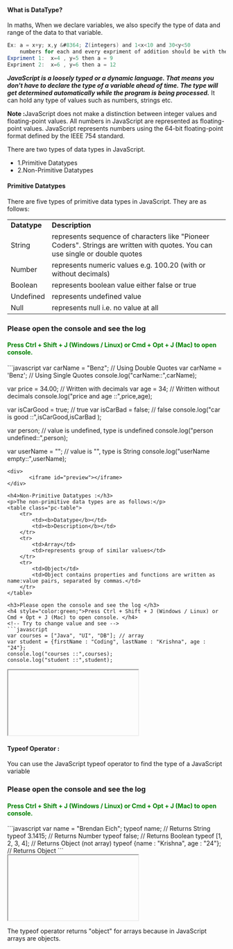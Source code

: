 <h4>What is DataType?</h4>
In maths, When we declare variables, we also specify the type of data and range of the data to that variable.

```java
Ex: a = x+y; x,y &#8364; Z(integers) and 1<x<10 and 30<y<50 
	numbers for each and every expriment of addition should be with the range.
Expriment 1:  x=4 , y=5 then a = 9
Expriment 2:  x=6 , y=6 then a = 12
```

<p><b><i>JavaScript is a loosely typed or a dynamic language. That means you don't have to declare the type of a variable ahead of time. The type will get determined automatically while the program is being processed.</i></b> It can hold any type of values such as numbers, strings etc.</p>

<p><b>Note :</b>JavaScript does not make a distinction between integer values and floating-point values. All numbers in JavaScript are represented as floating-point values. JavaScript represents numbers using the 64-bit floating-point format defined by the IEEE 754 standard.</p>

<p>There are two types of data types in JavaScript.</p>
<ul>
	<li> 1.Primitive Datatypes</li>
	<li>2.Non-Primitive Datatypes</li>
</ul>

<h4>Primitive Datatypes</h4>
<p>There are five types of primitive data types in JavaScript. They are as follows:</p>
<table class="pc-table">
	<tr>
		<td><b>Datatype</b></td>
		<td><b>Description</b></td>
	</tr>
	<tr>
		<td>String</td>
		<td>represents sequence of characters like "Pioneer Coders". Strings are written with quotes. You can use single or double quotes</td>
	</tr>
	<tr>
		<td>Number</td>
		<td>represents numeric values e.g. 100.20 (with or without decimals)</td>
	</tr>
	<tr>
		<td>Boolean</td>
		<td>represents boolean value either false or true</td>
	</tr>
	<tr>
		<td>Undefined</td>
		<td>represents undefined value</td>
	</tr>
	<tr>
		<td>Null</td>
		<td>represents null i.e. no value at all</td>
	</tr>
</table>

<h3>Please open the console and see the log </h3>
<h4 style="color:green;">Press Ctrl + Shift + J (Windows / Linux) or Cmd + Opt + J (Mac) to open console. </h4>
<!-- Try to change value and see -->
```javascript
var carName = "Benz"; // Using Double Quotes
var carName = 'Benz'; // Using Single Quotes
console.log("carName::",carName);

var price = 34.00; // Written with decimals
var age = 34; // Written without decimals
console.log("price and age ::",price,age);
	
var isCarGood = true; // true
var isCarBad = false; // false
console.log("car is good ::",isCarGood,isCarBad );
	
var person; // value is undefined, type is undefined
console.log("person undefined::",person);
	
var userName = ""; // value is "", type is String
console.log("userName empty::",userName);
```
<div>
       <iframe id="preview"></iframe>
</div>

<h4>Non-Primitive Datatypes :</h3>
<p>The non-primitive data types are as follows:</p>
<table class="pc-table">
	<tr>
		<td><b>Datatype</b></td>
		<td><b>Description</b></td>
	</tr>
	<tr>
		<td>Array</td>
		<td>represents group of similar values</td>
	</tr>
	<tr>
		<td>Object</td>
		<td>Object contains properties and functions are written as name:value pairs, separated by commas.</td>
	</tr>
</table>

<h3>Please open the console and see the log </h3>
<h4 style="color:green;">Press Ctrl + Shift + J (Windows / Linux) or Cmd + Opt + J (Mac) to open console. </h4>
<!-- Try to change value and see -->
```javascript
var courses = ["Java", "UI", "DB"]; // array
var student = {firstName : "Coding", lastName : "Krishna", age : "24"};
console.log("courses ::",courses);
console.log("student ::",student);
```

<div>
        <iframe id="preview1"></iframe>
</div>


<h4>Typeof Operator :</h3>
<p>You can use the JavaScript typeof operator to find the type of a JavaScript variable</p>

<h3>Please open the console and see the log </h3>
<h4 style="color:green;">Press Ctrl + Shift + J (Windows / Linux) or Cmd + Opt + J (Mac) to open console. </h4>
<!-- Try to change value and see -->
```javascript
var name = "Brendan Eich";
typeof name; // Returns String
typeof 3.1415; // Returns Number
typeof false; // Returns Boolean
typeof [1, 2, 3, 4]; // Returns Object (not array)
typeof {name : "Krishna", age : "24"}; // Returns Object
```

<div>
        <iframe id="preview2"></iframe>
</div>

<p>The typeof operator returns "object" for arrays because in JavaScript arrays are objects.</p>
